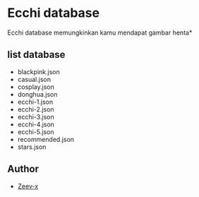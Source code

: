 # Ecchi database
Ecchi database memungkinkan kamu mendapat gambar henta*

## list database

* blackpink.json
* casual.json
* cosplay.json
* donghua.json
* ecchi-1.json
* ecchi-2.json
* ecchi-3.json
* ecchi-4.json
* ecchi-5.json
* recommended.json
* stars.json

## Author
* [Zeev-x](https://github.com/Zeev-x)